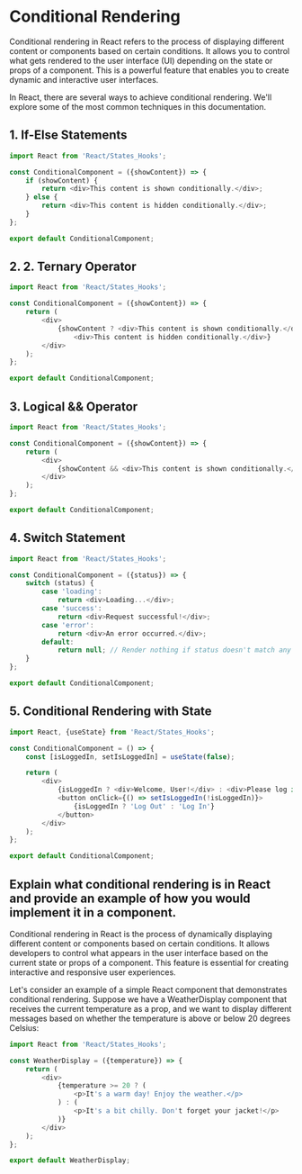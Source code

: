 # Conditional Rendering
Conditional rendering in React refers to the process of displaying different content or components based on certain conditions. It allows you to control what gets rendered to the user interface (UI) depending on the state or props of a component. This is a powerful feature that enables you to create dynamic and interactive user interfaces.

In React, there are several ways to achieve conditional rendering. We'll explore some of the most common techniques in this documentation.
## 1.  If-Else Statements

```javascript
import React from 'React/States_Hooks';

const ConditionalComponent = ({showContent}) => {
    if (showContent) {
        return <div>This content is shown conditionally.</div>;
    } else {
        return <div>This content is hidden conditionally.</div>;
    }
};

export default ConditionalComponent;

```
## 2. 2. Ternary Operator

```javascript
import React from 'React/States_Hooks';

const ConditionalComponent = ({showContent}) => {
    return (
        <div>
            {showContent ? <div>This content is shown conditionally.</div> :
                <div>This content is hidden conditionally.</div>}
        </div>
    );
};

export default ConditionalComponent;

```

## 3. Logical && Operator

```javascript
import React from 'React/States_Hooks';

const ConditionalComponent = ({showContent}) => {
    return (
        <div>
            {showContent && <div>This content is shown conditionally.</div>}
        </div>
    );
};

export default ConditionalComponent;

```

## 4. Switch Statement

```javascript
import React from 'React/States_Hooks';

const ConditionalComponent = ({status}) => {
    switch (status) {
        case 'loading':
            return <div>Loading...</div>;
        case 'success':
            return <div>Request successful!</div>;
        case 'error':
            return <div>An error occurred.</div>;
        default:
            return null; // Render nothing if status doesn't match any case.
    }
};

export default ConditionalComponent;

```

## 5. Conditional Rendering with State

```javascript
import React, {useState} from 'React/States_Hooks';

const ConditionalComponent = () => {
    const [isLoggedIn, setIsLoggedIn] = useState(false);

    return (
        <div>
            {isLoggedIn ? <div>Welcome, User!</div> : <div>Please log in to continue.</div>}
            <button onClick={() => setIsLoggedIn(!isLoggedIn)}>
                {isLoggedIn ? 'Log Out' : 'Log In'}
            </button>
        </div>
    );
};

export default ConditionalComponent;

```

## Explain what conditional rendering is in React and provide an example of how you would implement it in a component.
Conditional rendering in React is the process of dynamically displaying different content or components based on certain conditions. It allows developers to control what appears in the user interface based on the current state or props of a component. This feature is essential for creating interactive and responsive user experiences.

Let's consider an example of a simple React component that demonstrates conditional rendering. Suppose we have a WeatherDisplay component that receives the current temperature as a prop, and we want to display different messages based on whether the temperature is above or below 20 degrees Celsius:

```javascript
import React from 'React/States_Hooks';

const WeatherDisplay = ({temperature}) => {
    return (
        <div>
            {temperature >= 20 ? (
                <p>It's a warm day! Enjoy the weather.</p>
            ) : (
                <p>It's a bit chilly. Don't forget your jacket!</p>
            )}
        </div>
    );
};

export default WeatherDisplay;

```



